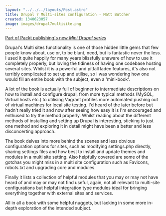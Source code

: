 ```yaml
---
layout: "../../../layouts/Post.astro"
title: Drupal 7 Multi-sites configuration - Matt Butcher
created: 1340623057
image: images/drupal7multisite.png
---
```


<a href="https://www.packtpub.com/news/new-drupal-mini-books" target="_blank">Part of Packt publishing's new _Mini Drupal series_</a>

Drupal's Multi sites functionality is one of those hidden little gems that few people know about, use or, to be blunt, need, but is fantastic never the less. I used it quite happily for many years blissfully unaware of how to use it completely properly, but loving the tidiness of having one codebase hosting several sites. Whilst it is a powerful and pitfall laden features, it's also not terribly complicated to set up and utilise, so I was wondering how one would fill an entire book with the subject, even a 'mini-book'.

A lot of the book is actually full of beginner to intermediate descriptions on how to install and configure drupal, from more typical methods (MySQL, Virtual hosts etc.) to utilising Vagrant profiles more automated pushing out of virtual machines for local site testing. I'd heard of the later before but hadn't really tried it and now after seeing how easy it is I'm encouraged and enthused to try the method properly. Whilst reading about the different methods of installing and setting up Drupal is interesting, sticking to just one method and exploring it in detail might have been a better and less disconcerting approach.

The book delves into more behind the scenes and less obvious configuration options for sites, such as modifying settings.php directly, sharing settings files and how best to install and update themes and modules in a multi site setting. Also helpfully covered are some of the gotchas you might miss in a multi site configuration such as Favicons, robots.txt and upgrading core and modules.

Finally it lists a collection of helpful modules that you may or may not have heard of and may or may not find useful, again, not all relevant to multi-site configurations but helpful integration type modules ideal for bringing everything together with external sites and services.

All in all a book with some helpful nuggets, but lacking in some more in-depth exploration of the intended subject.</div>
